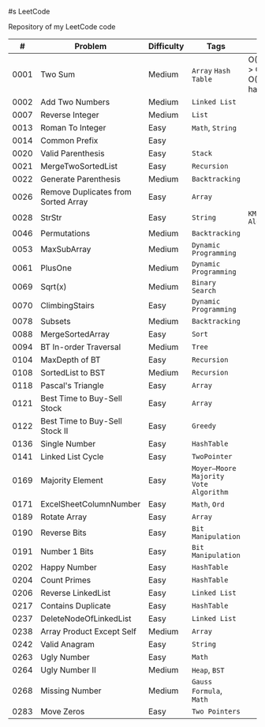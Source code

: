 #s LeetCode

Repository of my LeetCode code

| # | Problem | Difficulty | Tags | Note |
| :---: | ---- | ---- | ---- | ----- |
| 0001 | Two Sum | Medium | `Array` `Hash Table`  | O(N^2) -> O(N) + O(N) hashtable | 
| 0002 | Add Two Numbers  | Medium | `Linked List`  | | 
| 0007 | Reverse Integer  | Medium | `List`  | | 
| 0013 | Roman To Integer | Easy | `Math`, `String`  | | 
| 0014 | Common Prefix    | Easy | | | 
| 0020 | Valid Parenthesis| Easy | `Stack`  | | 
| 0021 | MergeTwoSortedList | Easy | `Recursion`  | | 
| 0022 | Generate Parenthesis | Medium | `Backtracking`  | | 
| 0026 |Remove Duplicates from Sorted Array| Easy | `Array` | |
| 0028 | StrStr | Easy | `String` | `KMP Algorithm` | | 
| 0046 | Permutations | Medium | `Backtracking` | |
| 0053 | MaxSubArray | Medium | `Dynamic Programming` | |
| 0061 | PlusOne | Medium | `Dynamic Programming` | |
| 0069 | Sqrt(x) | Medium | `Binary Search` | |
| 0070 | ClimbingStairs | Easy | `Dynamic Programming` | |
| 0078 | Subsets | Medium | `Backtracking` | |
| 0088 | MergeSortedArray | Easy | `Sort` | |
| 0094 | BT In-order Traversal | Medium | `Tree` | |
| 0104 | MaxDepth of BT | Easy | `Recursion` | |
| 0108 | SortedList to BST | Medium | `Recursion` | |
| 0118 | Pascal's Triangle | Easy | `Array` | |
| 0121 | Best Time to Buy-Sell Stock | Easy | `Array` | |
| 0122 | Best Time to Buy-Sell Stock II | Easy | `Greedy` | |
| 0136 | Single Number | Easy | `HashTable` | |
| 0141 | Linked List Cycle | Easy | `TwoPointer` | |
| 0169 | Majority Element | Easy | `Moyer–Moore Majority Vote Algorithm` | |
| 0171 | ExcelSheetColumnNumber | Easy | `Math`, `Ord` | |
| 0189 | Rotate Array | Easy | `Array` | |
| 0190 | Reverse Bits | Easy | `Bit Manipulation` | |
| 0191 | Number 1 Bits | Easy | `Bit Manipulation` | |
| 0202 | Happy Number | Easy | `HashTable` | |
| 0204 | Count Primes | Easy | `HashTable` | |
| 0206 | Reverse LinkedList | Easy | `Linked List` | |
| 0217 | Contains Duplicate | Easy | `HashTable` | |
| 0237 | DeleteNodeOfLinkedList | Easy | `Linked List` | |
| 0238 | Array Product Except Self | Medium | `Array` | |
| 0242 | Valid Anagram | Easy | `String` | |
| 0263 | Ugly Number | Easy | `Math` | |
| 0264 | Ugly Number II | Medium | `Heap`, `BST` | |
| 0268 | Missing Number | Medium | `Gauss Formula`, `Math` | |
| 0283 | Move Zeros | Easy | `Two Pointers` | |
